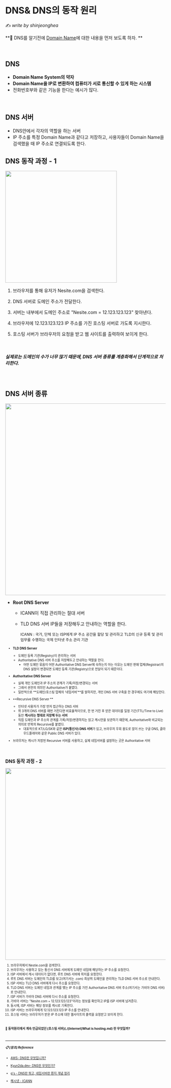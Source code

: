 # DNS& DNS의 동작 원리

:writing_hand: *write by shinjeonghea*

**:pushpin: DNS를 알기전에 [Domain Name](https://github.com/shinjeonghea/GC-Study/blob/main/%5BInternet%5DWhat%20is%20Domain%20Name.md)에 대한 내용을 먼저 보도록 하자. **

<br>

## DNS

- **Domain Name System의 약자**
- **Domain Name을 IP로 변환하여 컴퓨터가 서로 통신할 수 있게 하는 시스템**
- 전화번호부와 같은 기능을 한다는 예시가 많다.

<BR>

## DNS 서버

- DNS안에서 각자의 역할을 하는 서버
- IP 주소를 특정 Domain Name과 같다고 저장하고, 사용자들이 Domain Name을 검색했을 때 IP 주소로 연결되도록 한다.



## DNS 동작 과정 - 1

<img src="https://gentlysallim.com/wp-content/uploads/2021/03/210111_02.jpg" width="350">

1. 브라우저를 통해 유저가 Nesite.com을 검색한다.
2. DNS 서버로 도메인 주소가 전달한다.
3. 서버는 내부에서 도메인 주소로 "Nesite.com = 12.123.123.123" 찾아낸다.
4. 브라우저에 12.123.123.123 IP 주소를 가진 호스팅 서버로 가도록 지시한다.

5. 호스팅 서버가 브라우저의 요청을 받고 웹 사이트를 출력하여 보이게 한다.

<BR>

##### 실제로는 도메인의 수가 너무 많기 때문에, DNS 서버 종류를 계층화해서 단계적으로 처리한다.

<BR>

## DNS 서버 종류

<img src="https://gentlysallim.com/wp-content/uploads/2021/03/210111_03.jpg" width=600>

- **Root DNS Server**

  - ICANN이 직접 관리하는 절대 서버

  - TLD DNS 서버 IP들을 저장해두고 안내하는 역할을 한다.

    <small>ICANN : 국가, 단체 또는 ISP에게 IP 주소 공간을 할당 및 관리하고 TLD의 신규 등록 및 관리 업무를 수행하는 국제 인터넷 주소 관리 기관<small>

- **TLD DNS Server**

  - 도메인 등록 기관(Registry)이 관리하는 서버
  - Authoritative DNS 서버 주소를 저장해두고 안내하는 역할을 한다.
    -  어떤 도메인 묶음이 어떤 Authoritative DNS Server에 속하는지 아는 이유는 도메인 판매 업체(Registrar)의 DNS 설정이 변경되면 도메인 등록 기관(Registry)으로 전달이 되기 때문이다.

- **Authoritative DNS Server** 

  - 실제 개인 도메인과 IP 주소의 관계가 기록/저장/변경되는 서버
  - 그래서 권한의 의미인 Authoritative가 붙였다.
  - 일반적으로 **도메인/호스팅 업체의 ‘네임서버’**를 말하지만, 개인 DNS 서버 구축을 한 경우에도 여기에 해당한다.

- **Recursive DNS Server **

  - 인터넷 사용자가 가장 먼저 접근하는 DNS 서버
  - 위 3개의 DNS 서버를 매번 거친다면 비효율적이므로, 한 번 거친 후 얻은 데이터를 일정 기간(TTL/Time to Live) 동안 **캐시라는 형태로 저장해 두는 서버**
  - 직접 도메인과 IP 주소의 관계를 기록/저장/변경하지는 않고 캐시만을 보관하기 때문에, Authoritative와 비교되는 의미로 반복의 Recursive를 붙였다.
    - 대표적으로 KT/LG/SK와 같은 **ISP(통신사) DNS 서버**가 있고, 브라우저 우회 용도로 많이 쓰는 구글 DNS, 클라우드플레어와 같은 Public DNS 서버가 있다.

- 브라우저는 캐시가 저장된 Recursive 서버를 사용하고, 실제 네임서버를 설정하는 곳은 Authoritative 서버

<br>

## DNS 동작 과정 - 2

<img src="https://gentlysallim.com/wp-content/uploads/2021/03/210111_03_2.jpg" width=600>

1. 브라우저에서 Nestie.com을 검색한다.
2. 브라우저는 사용하고 있는 통신사 DNS 서버에게 도메인 네임에 해당하는 IP 주소를 요청한다.
3. ISP 서버에서 캐시 데이터가 없다면, 루트 DNS 서버에 위치를 요청한다.
4. 루트 DNS 서버는 도메인의 TLD를 보고(여기서는 .com) 최상위 도메인을 관리하는 TLD DNS 서버 주소로 안내한다.
5. ISP 서버는 TLD DNS 서버에게 다시 주소를 요청한다.
6. TLD DNS 서버는 도메인 네임과 관계를 맺는 IP 주소를 가진 Authoritative DNS 서버 주소(여기서는 가비아 DNS 서버)로 안내한다.
7. ISP 서버가 가비아 DNS 서버에 다시 주소를 요청한다.
8. 가비아 서버는 "Nesite.com = 12.123.123.123"이라는 정보를 확인하고 IP를  ISP 서버에 넘겨준다.
9. 동시에, ISP 서버는 해당 정보를 캐시로 기록한다.
10. ISP 서버는 브라우저에게 12.123.123.123 IP 주소를 안내한다.
11. 호스팅 서버는 브라우저가 받은 IP 주소에 대한 웹사이트의 출력을 요청받고 보이게 한다.

<BR>

**:pushpin: 동작원리에서 계속 언급되었던 [호스팅 서버](./[Internet]What is hosting.md) 란 무엇일까?**

<BR>

-----------

##### :clipboard: [참조] Reference

- [AWS- DNS란 무엇입니까?](https://aws.amazon.com/ko/route53/what-is-dns/)
- [Kyun2da.dev- DNS란 무엇인가?](https://kyun2da.dev/CS/dns%EB%9E%80-%EB%AC%B4%EC%97%87%EC%9D%B8%EA%B0%80/)
- [g's - DNS란 뭐고, 네임서버란 뭔지 개념 정리](https://gentlysallim.com/dns%eb%9e%80-%eb%ad%90%ea%b3%a0-%eb%84%a4%ec%9e%84%ec%84%9c%eb%b2%84%eb%9e%80-%eb%ad%94%ec%a7%80-%ea%b0%9c%eb%85%90%ec%a0%95%eb%a6%ac/)

- [해시넷 - ICANN](http://wiki.hash.kr/index.php/ICANN)